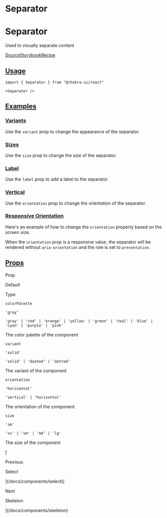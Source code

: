 # Separator

Separator
=========

Used to visually separate content

[Source](https://github.com/chakra-ui/chakra-ui/tree/main/packages/react/src/components/separator)[Storybook](https://storybook.chakra-ui.com/?path=/story/components-separator--basic)[Recipe](https://github.com/chakra-ui/chakra-ui/tree/main/packages/react/src/theme/recipes/separator.ts)

[Usage](#usage)
---------------

```
import { Separator } from "@chakra-ui/react"
```

```
<Separator />
```

[Examples](#examples)
---------------------

### [Variants](#variants)

Use the `variant` prop to change the appearance of the separator.

### [Sizes](#sizes)

Use the `size` prop to change the size of the separator.

### [Label](#label)

Use the `label` prop to add a label to the separator.

### [Vertical](#vertical)

Use the `orientation` prop to change the orientation of the separator.

### [Responsive Orientation](#responsive-orientation)

Here's an example of how to change the `orientation` property based on the screen size.

When the `orientation` prop is a responsive value, the separator will be rendered without `aria-orientation` and the role is set to `presentation`.

[Props](#props)
---------------

Prop

Default

Type

`colorPalette`

`'gray'`

`'gray' | 'red' | 'orange' | 'yellow' | 'green' | 'teal' | 'blue' | 'cyan' | 'purple' | 'pink'`

The color palette of the component

`variant`

`'solid'`

`'solid' | 'dashed' | 'dotted'`

The variant of the component

`orientation`

`'horizontal'`

`'vertical' | 'horizontal'`

The orientation of the component

`size`

`'sm'`

`'xs' | 'sm' | 'md' | 'lg'`

The size of the component

[

Previous

Select



](/docs/components/select)[

Next

Skeleton



](/docs/components/skeleton)